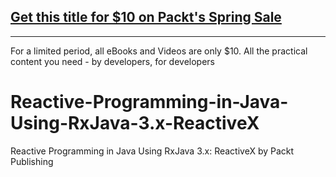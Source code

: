 ## [Get this title for $10 on Packt's Spring Sale](https://www.packt.com/V16455?utm_source=github&utm_medium=packt-github-repo&utm_campaign=spring_10_dollar_2022)
-----
For a limited period, all eBooks and Videos are only $10. All the practical content you need \- by developers, for developers

# Reactive-Programming-in-Java-Using-RxJava-3.x-ReactiveX
Reactive Programming in Java Using RxJava 3.x: ReactiveX by Packt Publishing
